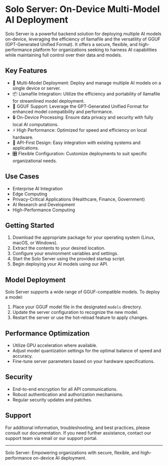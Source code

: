 # Solo Server: On-Device Multi-Model AI Deployment

Solo Server is a powerful backend solution for deploying multiple AI models on-device, leveraging the efficiency of llamafile and the versatility of GGUF (GPT-Generated Unified Format). It offers a secure, flexible, and high-performance platform for organizations seeking to harness AI capabilities while maintaining full control over their data and models.

## Key Features

- 🚀 Multi-Model Deployment: Deploy and manage multiple AI models on a single device or server.
- 📦 Llamafile Integration: Utilize the efficiency and portability of llamafile for streamlined model deployment.
- 🔄 GGUF Support: Leverage the GPT-Generated Unified Format for enhanced model compatibility and performance.
- 🔒 On-Device Processing: Ensure data privacy and security with fully local AI computations.
- ⚡ High Performance: Optimized for speed and efficiency on local hardware.
- 🔌 API-First Design: Easy integration with existing systems and applications.
- 🎛️ Flexible Configuration: Customize deployments to suit specific organizational needs.

## Use Cases

- Enterprise AI Integration
- Edge Computing
- Privacy-Critical Applications (Healthcare, Finance, Government)
- AI Research and Development
- High-Performance Computing

## Getting Started

1. Download the appropriate package for your operating system (Linux, macOS, or Windows).
2. Extract the contents to your desired location.
3. Configure your environment variables and settings.
4. Start the Solo Server using the provided startup script.
5. Begin deploying your AI models using our API.

## Model Deployment

Solo Server supports a wide range of GGUF-compatible models. To deploy a model:

1. Place your GGUF model file in the designated `models` directory.
2. Update the server configuration to recognize the new model.
3. Restart the server or use the hot-reload feature to apply changes.

## Performance Optimization

- Utilize GPU acceleration where available.
- Adjust model quantization settings for the optimal balance of speed and accuracy.
- Fine-tune server parameters based on your hardware specifications.

## Security

- End-to-end encryption for all API communications.
- Robust authentication and authorization mechanisms.
- Regular security updates and patches.

## Support

For additional information, troubleshooting, and best practices, please consult our documentation. If you need further assistance, contact our support team via email or our support portal.

---

Solo Server: Empowering organizations with secure, flexible, and high-performance on-device AI deployment.